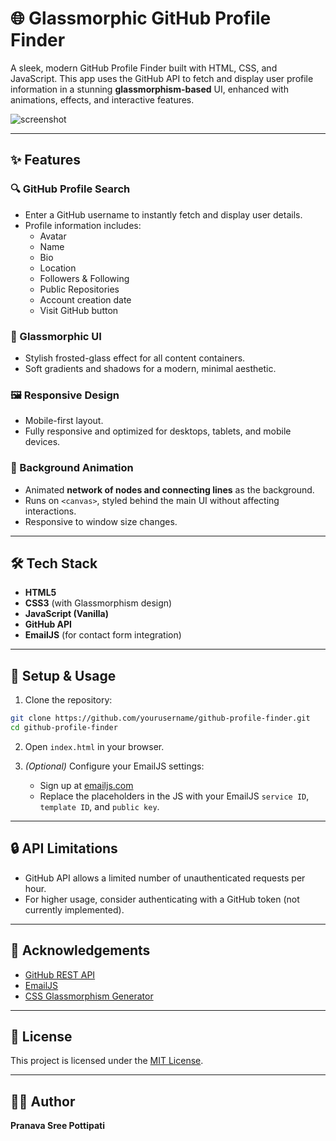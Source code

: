 # 🌐 Glassmorphic GitHub Profile Finder

A sleek, modern GitHub Profile Finder built with HTML, CSS, and JavaScript. This app uses the GitHub API to fetch and display user profile information in a stunning **glassmorphism-based** UI, enhanced with animations, effects, and interactive features.

![screenshot](preview.gif) <!-- Optional: Include a screenshot of your app -->

---

## ✨ Features

### 🔍 GitHub Profile Search

- Enter a GitHub username to instantly fetch and display user details.
- Profile information includes:
  - Avatar
  - Name
  - Bio
  - Location
  - Followers & Following
  - Public Repositories
  - Account creation date
  - Visit GitHub button

### 💎 Glassmorphic UI

- Stylish frosted-glass effect for all content containers.
- Soft gradients and shadows for a modern, minimal aesthetic.

### 🖼️ Responsive Design

- Mobile-first layout.
- Fully responsive and optimized for desktops, tablets, and mobile devices.

### 🎇 Background Animation

- Animated **network of nodes and connecting lines** as the background.
- Runs on `<canvas>`, styled behind the main UI without affecting interactions.
- Responsive to window size changes.

---

## 🛠️ Tech Stack

- **HTML5**
- **CSS3** (with Glassmorphism design)
- **JavaScript (Vanilla)**
- **GitHub API**
- **EmailJS** (for contact form integration)

---

## 🚧 Setup & Usage

1. Clone the repository:

```bash
git clone https://github.com/yourusername/github-profile-finder.git
cd github-profile-finder
```

2. Open `index.html` in your browser.

3. _(Optional)_ Configure your EmailJS settings:
   - Sign up at [emailjs.com](https://emailjs.com)
   - Replace the placeholders in the JS with your EmailJS `service ID`, `template ID`, and `public key`.

---

## 🔒 API Limitations

- GitHub API allows a limited number of unauthenticated requests per hour.
- For higher usage, consider authenticating with a GitHub token (not currently implemented).

---

## 🙌 Acknowledgements

- [GitHub REST API](https://docs.github.com/en/rest)
- [EmailJS](https://www.emailjs.com/)
- [CSS Glassmorphism Generator](https://hype4.academy/tools/glassmorphism-generator)

---

## 📄 License

This project is licensed under the [MIT License](LICENSE).

---

## 🧑‍💻 Author

**Pranava Sree Pottipati**
